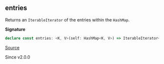 ## entries

Returns an `IterableIterator` of the entries within the `HashMap`.

**Signature**

```ts
declare const entries: <K, V>(self: HashMap<K, V>) => IterableIterator<[K, V]>
```

[Source](https://github.com/Effect-TS/effect/tree/main/packages/effect/src/HashMap.ts#L246)

Since v2.0.0